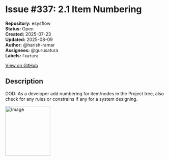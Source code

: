 # Issue #337: 2.1 Item Numbering

**Repository:** esysflow  
**Status:** Open  
**Created:** 2025-07-23  
**Updated:** 2025-08-09  
**Author:** @harish-ramar  
**Assignees:** @gurusatura  
**Labels:** `Feature`  

[View on GitHub](https://github.com/Simtestlab/esysflow/issues/337)

## Description

DOD: As a developer add numbering for item/nodes in the Project tree, also check for any rules or constrains if any for a system designing.

<img width="141" height="157" alt="Image" src="https://github.com/user-attachments/assets/7fdc4f3a-8c2b-451b-8dd0-893f15871b40" />